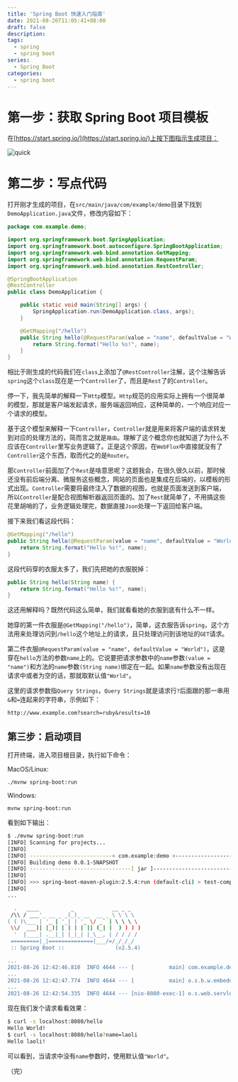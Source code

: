 ```yaml
---
title: 'Spring Boot 快速入门指南'
date: 2021-08-26T11:05:41+08:00
draft: false
description:
tags:
  - spring
  - spring boot
series:
  - Spring Boot
categories:
  - spring boot
---
```


# 第一步：获取 Spring Boot 项目模板

在[https://start.spring.io/](https://start.spring.io/)上按下图指示生成项目：

![quick](/posts/series/spring-boot/images/quick-img-1-12bfde9c5c280b1940d85dee3d81772d.png)

# 第二步：写点代码

打开刚才生成的项目，在`src/main/java/com/example/demo`目录下找到`DemoApplication.java`文件，修改内容如下：

```java
package com.example.demo;

import org.springframework.boot.SpringApplication;
import org.springframework.boot.autoconfigure.SpringBootApplication;
import org.springframework.web.bind.annotation.GetMapping;
import org.springframework.web.bind.annotation.RequestParam;
import org.springframework.web.bind.annotation.RestController;

@SpringBootApplication
@RestController
public class DemoApplication {

    public static void main(String[] args) {
        SpringApplication.run(DemoApplication.class, args);
    }

    @GetMapping("/hello")
    public String hello(@RequestParam(value = "name", defaultValue = "World") String name) {
        return String.format("Hello %s!", name);
    }
}
```

相比于刚生成的代码我们在`class`上添加了`@RestController`注解，这个注解告诉`spring`这个`class`现在是一个`Controller`了，而且是`Rest`了的`Controller`。

停一下，我先简单的解释一下`Http`模型。`Http`规范的应用实际上拥有一个很简单的模型，那就是客户端发起请求，服务端返回响应，这种简单的，一个响应对应一个请求的模型。

基于这个模型来解释一下`Controller`，`Controller`就是用来将客户端的请求转发到对应的处理方法的，简而言之就是`路由`。理解了这个概念你也就知道了为什么不应该在`Controller`里写业务逻辑了。正是这个原因，在`WebFlux`中直接就没有了`Controller`这个东西，取而代之的是`Router`。

那`Controller`前面加了个`Rest`是啥意思呢？这题我会，在很久很久以前，那时候还没有前后端分离、微服务这些概念，网站的页面也是集成在后端的，以模板的形式出现。`Controller`需要将最终注入了数据的视图，也就是页面发送到客户端，所以`Controller`是配合视图解析器返回页面的。加了`Rest`就简单了，不用搞这些花里胡哨的了，业务逻辑处理完，数据直接`Json`处理一下返回给客户端。

接下来我们看这段代码：

```java
@GetMapping("/hello")
public String hello(@RequestParam(value = "name", defaultValue = "World") String name) {
    return String.format("Hello %s!", name);
}
```

这段代码穿的衣服太多了，我们先把她的衣服脱掉：

```java
public String hello(String name) {
    return String.format("Hello %s!", name);
}
```

这还用解释吗？既然代码这么简单，我们就看看她的衣服到底有什么不一样。

她穿的第一件衣服是`@GetMapping("/hello")`，简单，这衣服告诉`spring`，这个方法用来处理访问到`/hello`这个地址上的请求，且只处理访问到该地址的`GET`请求。

第二件衣服`@RequestParam(value = "name", defaultValue = "World")`，这是穿在`hello`方法的参数`name`上的。它说要把请求参数中的`name`参数`(value = "name")`和方法的`name`参数`(String name)`绑定在一起。如果`name`参数没有出现在请求中或者为空的话，那就取默认值`"World"`。

这里的请求参数指`Query Strings`，`Query Strings`就是请求行`?`后面跟的那一串用`&`和`=`连起来的字符串，示例如下：

```
http://www.example.com?search=ruby&results=10
```

## 第三步：启动项目

打开终端，进入项目根目录，执行如下命令：

MacOS/Linux:

```
./mvnw spring-boot:run
```

Windows:

```
mvnw spring-boot:run
```

看到如下输出：

```bash
$ ./mvnw spring-boot:run
[INFO] Scanning for projects...
[INFO]
[INFO] --------------------------< com.example:demo >--------------------------
[INFO] Building demo 0.0.1-SNAPSHOT
[INFO] --------------------------------[ jar ]---------------------------------
[INFO]
[INFO] >>> spring-boot-maven-plugin:2.5.4:run (default-cli) > test-compile @ demo >>>
[INFO]
...

  .   ____          _            __ _ _
 /\\ / ___'_ __ _ _(_)_ __  __ _ \ \ \ \
( ( )\___ | '_ | '_| | '_ \/ _` | \ \ \ \
 \\/  ___)| |_)| | | | | || (_| |  ) ) ) )
  '  |____| .__|_| |_|_| |_\__, | / / / /
 =========|_|==============|___/=/_/_/_/
 :: Spring Boot ::                (v2.5.4)

...
2021-08-26 12:42:46.810  INFO 4644 --- [           main] com.example.demo.DemoApplication         : No active profile set, falling back to default profiles: default
...
2021-08-26 12:42:47.774  INFO 4644 --- [           main] o.s.b.w.embedded.tomcat.TomcatWebServer  : Tomcat started on port(s): 8080 (http) with context path ''
...
2021-08-26 12:42:54.335  INFO 4644 --- [nio-8080-exec-1] o.s.web.servlet.DispatcherServlet        : Completed initialization in 0 ms
```

现在我们发个请求看看效果：

```bash
$ curl -s localhost:8080/hello
Hello World!
$ curl -s localhost:8080/hello?name=laoli
Hello laoli!
```

可以看到，当请求中没有`name`参数时，使用默认值`"World"`。

（完）
